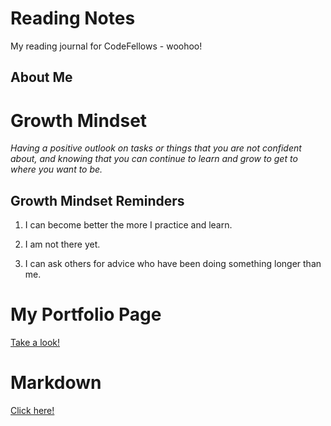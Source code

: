 # Reading Notes

My reading journal for CodeFellows - woohoo!

## About Me

# Growth Mindset

_Having a positive outlook on tasks or things that you are not confident about, and knowing that you can continue to learn and grow to get to where you want to be._

## Growth Mindset Reminders

1. I can become better the more I practice and learn.

2. I am not there yet.

3. I can ask others for advice who have been doing something longer than me.

# My Portfolio Page

[Take a look!](https://github.com/jenran24) 

# Markdown

[Click here!](https://jenran24.github.io/reading-notes/Markdown.html)
